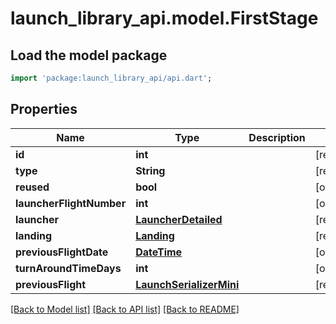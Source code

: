 # launch_library_api.model.FirstStage

## Load the model package
```dart
import 'package:launch_library_api/api.dart';
```

## Properties
Name | Type | Description | Notes
------------ | ------------- | ------------- | -------------
**id** | **int** |  | [readonly] 
**type** | **String** |  | [readonly] 
**reused** | **bool** |  | [optional] 
**launcherFlightNumber** | **int** |  | [optional] 
**launcher** | [**LauncherDetailed**](LauncherDetailed.md) |  | [readonly] 
**landing** | [**Landing**](Landing.md) |  | [readonly] 
**previousFlightDate** | [**DateTime**](DateTime.md) |  | [optional] 
**turnAroundTimeDays** | **int** |  | [optional] 
**previousFlight** | [**LaunchSerializerMini**](LaunchSerializerMini.md) |  | [readonly] 

[[Back to Model list]](../README.md#documentation-for-models) [[Back to API list]](../README.md#documentation-for-api-endpoints) [[Back to README]](../README.md)


